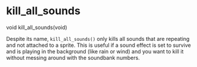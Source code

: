 # kill_all_sounds

<Prototype>void kill_all_sounds(void)</Prototype>

Despite its name, `kill_all_sounds()` only kills all sounds that are repeating and not attached to a sprite. This is useful if a sound effect is set to survive and is playing in the background (like rain or wind) and you want to kill it without messing around with the soundbank numbers.
